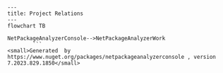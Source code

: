 ```mermaid
---
title: Project Relations
---
flowchart TB    

NetPackageAnalyzerConsole-->NetPackageAnalyzerWork
        ```
<small>Generated  by https://www.nuget.org/packages/netpackageanalyzerconsole , version 7.2023.829.1850</small>

